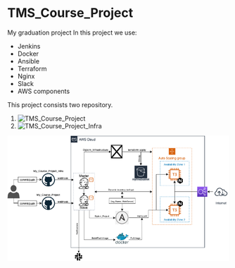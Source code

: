 # TMS_Course_Project
My graduation project
In this project we use:
- Jenkins
- Docker
- Ansible
- Terraform
- Nginx
- Slack
- AWS components

This project consists two repository.
1. ![TMS_Course_Project](https://github.com/vszhigalov/TMS_Course_Project.git)
2. ![TMS_Course_Project_Infra](https://github.com/vszhigalov/TMS_Course_Project_Infra.git)

![Project schema](/TMS_Project.png)
